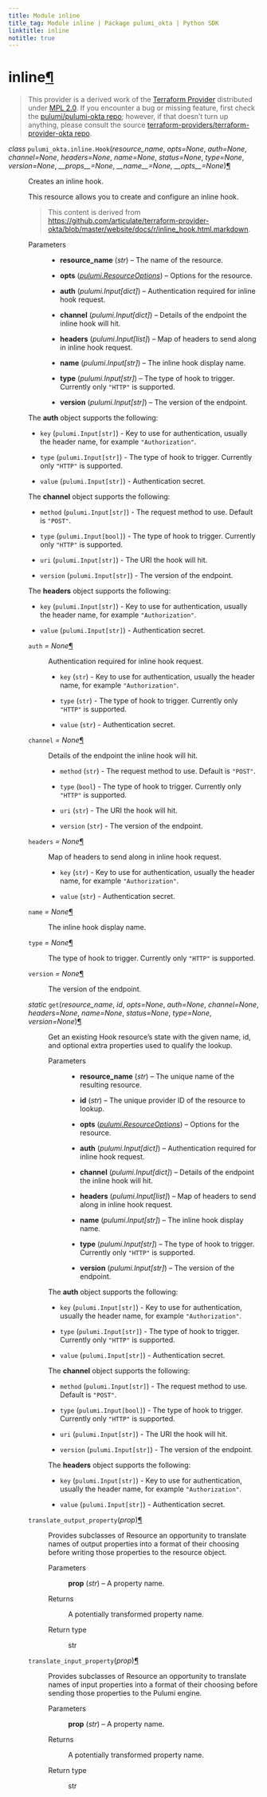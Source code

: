 ```yaml
---
title: Module inline
title_tag: Module inline | Package pulumi_okta | Python SDK
linktitle: inline
notitle: true
---
```


<div class="section" id="inline">
<h1>inline<a class="headerlink" href="#inline" title="Permalink to this headline">¶</a></h1>
<blockquote>
<div><p>This provider is a derived work of the <a class="reference external" href="https://github.com/terraform-providers/terraform-provider-okta">Terraform Provider</a> distributed under
<a class="reference external" href="https://www.mozilla.org/en-US/MPL/2.0/">MPL 2.0</a>. If you encounter a bug or missing feature, first check the
<a class="reference external" href="https://github.com/pulumi/pulumi-okta/issues">pulumi/pulumi-okta repo</a>; however, if that doesn’t turn up
anything, please consult the source <a class="reference external" href="https://github.com/terraform-providers/terraform-provider-okta/issues">terraform-providers/terraform-provider-okta repo</a>.</p>
</div></blockquote>
<span class="target" id="module-pulumi_okta.inline"></span><dl class="class">
<dt id="pulumi_okta.inline.Hook">
<em class="property">class </em><code class="sig-prename descclassname">pulumi_okta.inline.</code><code class="sig-name descname">Hook</code><span class="sig-paren">(</span><em class="sig-param">resource_name</em>, <em class="sig-param">opts=None</em>, <em class="sig-param">auth=None</em>, <em class="sig-param">channel=None</em>, <em class="sig-param">headers=None</em>, <em class="sig-param">name=None</em>, <em class="sig-param">status=None</em>, <em class="sig-param">type=None</em>, <em class="sig-param">version=None</em>, <em class="sig-param">__props__=None</em>, <em class="sig-param">__name__=None</em>, <em class="sig-param">__opts__=None</em><span class="sig-paren">)</span><a class="headerlink" href="#pulumi_okta.inline.Hook" title="Permalink to this definition">¶</a></dt>
<dd><p>Creates an inline hook.</p>
<p>This resource allows you to create and configure an inline hook.</p>
<blockquote>
<div><p>This content is derived from <a class="reference external" href="https://github.com/articulate/terraform-provider-okta/blob/master/website/docs/r/inline_hook.html.markdown">https://github.com/articulate/terraform-provider-okta/blob/master/website/docs/r/inline_hook.html.markdown</a>.</p>
</div></blockquote>
<dl class="field-list simple">
<dt class="field-odd">Parameters</dt>
<dd class="field-odd"><ul class="simple">
<li><p><strong>resource_name</strong> (<em>str</em>) – The name of the resource.</p></li>
<li><p><strong>opts</strong> (<a class="reference internal" href="../../pulumi/#pulumi.ResourceOptions" title="pulumi.ResourceOptions"><em>pulumi.ResourceOptions</em></a>) – Options for the resource.</p></li>
<li><p><strong>auth</strong> (<em>pulumi.Input</em><em>[</em><em>dict</em><em>]</em>) – Authentication required for inline hook request.</p></li>
<li><p><strong>channel</strong> (<em>pulumi.Input</em><em>[</em><em>dict</em><em>]</em>) – Details of the endpoint the inline hook will hit.</p></li>
<li><p><strong>headers</strong> (<em>pulumi.Input</em><em>[</em><em>list</em><em>]</em>) – Map of headers to send along in inline hook request.</p></li>
<li><p><strong>name</strong> (<em>pulumi.Input</em><em>[</em><em>str</em><em>]</em>) – The inline hook display name.</p></li>
<li><p><strong>type</strong> (<em>pulumi.Input</em><em>[</em><em>str</em><em>]</em>) – The type of hook to trigger. Currently only <code class="docutils literal notranslate"><span class="pre">&quot;HTTP&quot;</span></code> is supported.</p></li>
<li><p><strong>version</strong> (<em>pulumi.Input</em><em>[</em><em>str</em><em>]</em>) – The version of the endpoint.</p></li>
</ul>
</dd>
</dl>
<p>The <strong>auth</strong> object supports the following:</p>
<ul class="simple">
<li><p><code class="docutils literal notranslate"><span class="pre">key</span></code> (<code class="docutils literal notranslate"><span class="pre">pulumi.Input[str]</span></code>) - Key to use for authentication, usually the header name, for example <code class="docutils literal notranslate"><span class="pre">&quot;Authorization&quot;</span></code>.</p></li>
<li><p><code class="docutils literal notranslate"><span class="pre">type</span></code> (<code class="docutils literal notranslate"><span class="pre">pulumi.Input[str]</span></code>) - The type of hook to trigger. Currently only <code class="docutils literal notranslate"><span class="pre">&quot;HTTP&quot;</span></code> is supported.</p></li>
<li><p><code class="docutils literal notranslate"><span class="pre">value</span></code> (<code class="docutils literal notranslate"><span class="pre">pulumi.Input[str]</span></code>) - Authentication secret.</p></li>
</ul>
<p>The <strong>channel</strong> object supports the following:</p>
<ul class="simple">
<li><p><code class="docutils literal notranslate"><span class="pre">method</span></code> (<code class="docutils literal notranslate"><span class="pre">pulumi.Input[str]</span></code>) - The request method to use. Default is <code class="docutils literal notranslate"><span class="pre">&quot;POST&quot;</span></code>.</p></li>
<li><p><code class="docutils literal notranslate"><span class="pre">type</span></code> (<code class="docutils literal notranslate"><span class="pre">pulumi.Input[bool]</span></code>) - The type of hook to trigger. Currently only <code class="docutils literal notranslate"><span class="pre">&quot;HTTP&quot;</span></code> is supported.</p></li>
<li><p><code class="docutils literal notranslate"><span class="pre">uri</span></code> (<code class="docutils literal notranslate"><span class="pre">pulumi.Input[str]</span></code>) - The URI the hook will hit.</p></li>
<li><p><code class="docutils literal notranslate"><span class="pre">version</span></code> (<code class="docutils literal notranslate"><span class="pre">pulumi.Input[str]</span></code>) - The version of the endpoint.</p></li>
</ul>
<p>The <strong>headers</strong> object supports the following:</p>
<ul class="simple">
<li><p><code class="docutils literal notranslate"><span class="pre">key</span></code> (<code class="docutils literal notranslate"><span class="pre">pulumi.Input[str]</span></code>) - Key to use for authentication, usually the header name, for example <code class="docutils literal notranslate"><span class="pre">&quot;Authorization&quot;</span></code>.</p></li>
<li><p><code class="docutils literal notranslate"><span class="pre">value</span></code> (<code class="docutils literal notranslate"><span class="pre">pulumi.Input[str]</span></code>) - Authentication secret.</p></li>
</ul>
<dl class="attribute">
<dt id="pulumi_okta.inline.Hook.auth">
<code class="sig-name descname">auth</code><em class="property"> = None</em><a class="headerlink" href="#pulumi_okta.inline.Hook.auth" title="Permalink to this definition">¶</a></dt>
<dd><p>Authentication required for inline hook request.</p>
<ul class="simple">
<li><p><code class="docutils literal notranslate"><span class="pre">key</span></code> (<code class="docutils literal notranslate"><span class="pre">str</span></code>) - Key to use for authentication, usually the header name, for example <code class="docutils literal notranslate"><span class="pre">&quot;Authorization&quot;</span></code>.</p></li>
<li><p><code class="docutils literal notranslate"><span class="pre">type</span></code> (<code class="docutils literal notranslate"><span class="pre">str</span></code>) - The type of hook to trigger. Currently only <code class="docutils literal notranslate"><span class="pre">&quot;HTTP&quot;</span></code> is supported.</p></li>
<li><p><code class="docutils literal notranslate"><span class="pre">value</span></code> (<code class="docutils literal notranslate"><span class="pre">str</span></code>) - Authentication secret.</p></li>
</ul>
</dd></dl>

<dl class="attribute">
<dt id="pulumi_okta.inline.Hook.channel">
<code class="sig-name descname">channel</code><em class="property"> = None</em><a class="headerlink" href="#pulumi_okta.inline.Hook.channel" title="Permalink to this definition">¶</a></dt>
<dd><p>Details of the endpoint the inline hook will hit.</p>
<ul class="simple">
<li><p><code class="docutils literal notranslate"><span class="pre">method</span></code> (<code class="docutils literal notranslate"><span class="pre">str</span></code>) - The request method to use. Default is <code class="docutils literal notranslate"><span class="pre">&quot;POST&quot;</span></code>.</p></li>
<li><p><code class="docutils literal notranslate"><span class="pre">type</span></code> (<code class="docutils literal notranslate"><span class="pre">bool</span></code>) - The type of hook to trigger. Currently only <code class="docutils literal notranslate"><span class="pre">&quot;HTTP&quot;</span></code> is supported.</p></li>
<li><p><code class="docutils literal notranslate"><span class="pre">uri</span></code> (<code class="docutils literal notranslate"><span class="pre">str</span></code>) - The URI the hook will hit.</p></li>
<li><p><code class="docutils literal notranslate"><span class="pre">version</span></code> (<code class="docutils literal notranslate"><span class="pre">str</span></code>) - The version of the endpoint.</p></li>
</ul>
</dd></dl>

<dl class="attribute">
<dt id="pulumi_okta.inline.Hook.headers">
<code class="sig-name descname">headers</code><em class="property"> = None</em><a class="headerlink" href="#pulumi_okta.inline.Hook.headers" title="Permalink to this definition">¶</a></dt>
<dd><p>Map of headers to send along in inline hook request.</p>
<ul class="simple">
<li><p><code class="docutils literal notranslate"><span class="pre">key</span></code> (<code class="docutils literal notranslate"><span class="pre">str</span></code>) - Key to use for authentication, usually the header name, for example <code class="docutils literal notranslate"><span class="pre">&quot;Authorization&quot;</span></code>.</p></li>
<li><p><code class="docutils literal notranslate"><span class="pre">value</span></code> (<code class="docutils literal notranslate"><span class="pre">str</span></code>) - Authentication secret.</p></li>
</ul>
</dd></dl>

<dl class="attribute">
<dt id="pulumi_okta.inline.Hook.name">
<code class="sig-name descname">name</code><em class="property"> = None</em><a class="headerlink" href="#pulumi_okta.inline.Hook.name" title="Permalink to this definition">¶</a></dt>
<dd><p>The inline hook display name.</p>
</dd></dl>

<dl class="attribute">
<dt id="pulumi_okta.inline.Hook.type">
<code class="sig-name descname">type</code><em class="property"> = None</em><a class="headerlink" href="#pulumi_okta.inline.Hook.type" title="Permalink to this definition">¶</a></dt>
<dd><p>The type of hook to trigger. Currently only <code class="docutils literal notranslate"><span class="pre">&quot;HTTP&quot;</span></code> is supported.</p>
</dd></dl>

<dl class="attribute">
<dt id="pulumi_okta.inline.Hook.version">
<code class="sig-name descname">version</code><em class="property"> = None</em><a class="headerlink" href="#pulumi_okta.inline.Hook.version" title="Permalink to this definition">¶</a></dt>
<dd><p>The version of the endpoint.</p>
</dd></dl>

<dl class="method">
<dt id="pulumi_okta.inline.Hook.get">
<em class="property">static </em><code class="sig-name descname">get</code><span class="sig-paren">(</span><em class="sig-param">resource_name</em>, <em class="sig-param">id</em>, <em class="sig-param">opts=None</em>, <em class="sig-param">auth=None</em>, <em class="sig-param">channel=None</em>, <em class="sig-param">headers=None</em>, <em class="sig-param">name=None</em>, <em class="sig-param">status=None</em>, <em class="sig-param">type=None</em>, <em class="sig-param">version=None</em><span class="sig-paren">)</span><a class="headerlink" href="#pulumi_okta.inline.Hook.get" title="Permalink to this definition">¶</a></dt>
<dd><p>Get an existing Hook resource’s state with the given name, id, and optional extra
properties used to qualify the lookup.</p>
<dl class="field-list simple">
<dt class="field-odd">Parameters</dt>
<dd class="field-odd"><ul class="simple">
<li><p><strong>resource_name</strong> (<em>str</em>) – The unique name of the resulting resource.</p></li>
<li><p><strong>id</strong> (<em>str</em>) – The unique provider ID of the resource to lookup.</p></li>
<li><p><strong>opts</strong> (<a class="reference internal" href="../../pulumi/#pulumi.ResourceOptions" title="pulumi.ResourceOptions"><em>pulumi.ResourceOptions</em></a>) – Options for the resource.</p></li>
<li><p><strong>auth</strong> (<em>pulumi.Input</em><em>[</em><em>dict</em><em>]</em>) – Authentication required for inline hook request.</p></li>
<li><p><strong>channel</strong> (<em>pulumi.Input</em><em>[</em><em>dict</em><em>]</em>) – Details of the endpoint the inline hook will hit.</p></li>
<li><p><strong>headers</strong> (<em>pulumi.Input</em><em>[</em><em>list</em><em>]</em>) – Map of headers to send along in inline hook request.</p></li>
<li><p><strong>name</strong> (<em>pulumi.Input</em><em>[</em><em>str</em><em>]</em>) – The inline hook display name.</p></li>
<li><p><strong>type</strong> (<em>pulumi.Input</em><em>[</em><em>str</em><em>]</em>) – The type of hook to trigger. Currently only <code class="docutils literal notranslate"><span class="pre">&quot;HTTP&quot;</span></code> is supported.</p></li>
<li><p><strong>version</strong> (<em>pulumi.Input</em><em>[</em><em>str</em><em>]</em>) – The version of the endpoint.</p></li>
</ul>
</dd>
</dl>
<p>The <strong>auth</strong> object supports the following:</p>
<ul class="simple">
<li><p><code class="docutils literal notranslate"><span class="pre">key</span></code> (<code class="docutils literal notranslate"><span class="pre">pulumi.Input[str]</span></code>) - Key to use for authentication, usually the header name, for example <code class="docutils literal notranslate"><span class="pre">&quot;Authorization&quot;</span></code>.</p></li>
<li><p><code class="docutils literal notranslate"><span class="pre">type</span></code> (<code class="docutils literal notranslate"><span class="pre">pulumi.Input[str]</span></code>) - The type of hook to trigger. Currently only <code class="docutils literal notranslate"><span class="pre">&quot;HTTP&quot;</span></code> is supported.</p></li>
<li><p><code class="docutils literal notranslate"><span class="pre">value</span></code> (<code class="docutils literal notranslate"><span class="pre">pulumi.Input[str]</span></code>) - Authentication secret.</p></li>
</ul>
<p>The <strong>channel</strong> object supports the following:</p>
<ul class="simple">
<li><p><code class="docutils literal notranslate"><span class="pre">method</span></code> (<code class="docutils literal notranslate"><span class="pre">pulumi.Input[str]</span></code>) - The request method to use. Default is <code class="docutils literal notranslate"><span class="pre">&quot;POST&quot;</span></code>.</p></li>
<li><p><code class="docutils literal notranslate"><span class="pre">type</span></code> (<code class="docutils literal notranslate"><span class="pre">pulumi.Input[bool]</span></code>) - The type of hook to trigger. Currently only <code class="docutils literal notranslate"><span class="pre">&quot;HTTP&quot;</span></code> is supported.</p></li>
<li><p><code class="docutils literal notranslate"><span class="pre">uri</span></code> (<code class="docutils literal notranslate"><span class="pre">pulumi.Input[str]</span></code>) - The URI the hook will hit.</p></li>
<li><p><code class="docutils literal notranslate"><span class="pre">version</span></code> (<code class="docutils literal notranslate"><span class="pre">pulumi.Input[str]</span></code>) - The version of the endpoint.</p></li>
</ul>
<p>The <strong>headers</strong> object supports the following:</p>
<ul class="simple">
<li><p><code class="docutils literal notranslate"><span class="pre">key</span></code> (<code class="docutils literal notranslate"><span class="pre">pulumi.Input[str]</span></code>) - Key to use for authentication, usually the header name, for example <code class="docutils literal notranslate"><span class="pre">&quot;Authorization&quot;</span></code>.</p></li>
<li><p><code class="docutils literal notranslate"><span class="pre">value</span></code> (<code class="docutils literal notranslate"><span class="pre">pulumi.Input[str]</span></code>) - Authentication secret.</p></li>
</ul>
</dd></dl>

<dl class="method">
<dt id="pulumi_okta.inline.Hook.translate_output_property">
<code class="sig-name descname">translate_output_property</code><span class="sig-paren">(</span><em class="sig-param">prop</em><span class="sig-paren">)</span><a class="headerlink" href="#pulumi_okta.inline.Hook.translate_output_property" title="Permalink to this definition">¶</a></dt>
<dd><p>Provides subclasses of Resource an opportunity to translate names of output properties
into a format of their choosing before writing those properties to the resource object.</p>
<dl class="field-list simple">
<dt class="field-odd">Parameters</dt>
<dd class="field-odd"><p><strong>prop</strong> (<em>str</em>) – A property name.</p>
</dd>
<dt class="field-even">Returns</dt>
<dd class="field-even"><p>A potentially transformed property name.</p>
</dd>
<dt class="field-odd">Return type</dt>
<dd class="field-odd"><p>str</p>
</dd>
</dl>
</dd></dl>

<dl class="method">
<dt id="pulumi_okta.inline.Hook.translate_input_property">
<code class="sig-name descname">translate_input_property</code><span class="sig-paren">(</span><em class="sig-param">prop</em><span class="sig-paren">)</span><a class="headerlink" href="#pulumi_okta.inline.Hook.translate_input_property" title="Permalink to this definition">¶</a></dt>
<dd><p>Provides subclasses of Resource an opportunity to translate names of input properties into
a format of their choosing before sending those properties to the Pulumi engine.</p>
<dl class="field-list simple">
<dt class="field-odd">Parameters</dt>
<dd class="field-odd"><p><strong>prop</strong> (<em>str</em>) – A property name.</p>
</dd>
<dt class="field-even">Returns</dt>
<dd class="field-even"><p>A potentially transformed property name.</p>
</dd>
<dt class="field-odd">Return type</dt>
<dd class="field-odd"><p>str</p>
</dd>
</dl>
</dd></dl>

</dd></dl>

</div>
